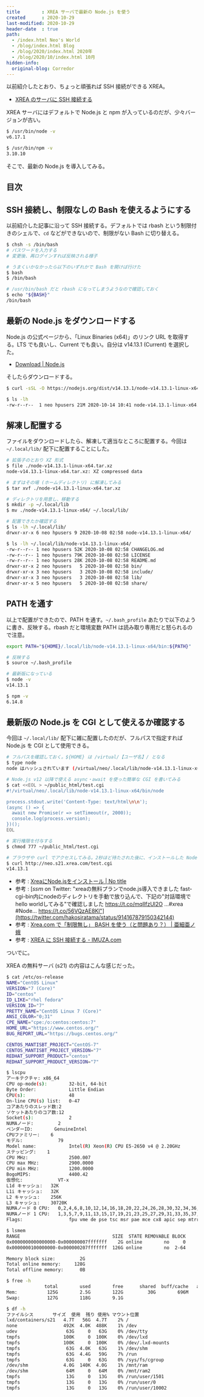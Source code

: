 ```yaml
---
title        : XREA サーバで最新の Node.js を使う
created      : 2020-10-29
last-modified: 2020-10-29
header-date  : true
path:
  - /index.html Neo's World
  - /blog/index.html Blog
  - /blog/2020/index.html 2020年
  - /blog/2020/10/index.html 10月
hidden-info:
  original-blog: Corredor
---
```


以前紹介したとおり、ちょっと頑張れば SSH 接続ができる XREA。

- [XREA のサーバに SSH 接続する](/blog/2019/08/12-02.html)

XREA サーバにはデフォルトで Node.js と npm が入っているのだが、少々バージョンが古い。

```bash
$ /usr/bin/node -v
v6.17.1

$ /usr/bin/npm -v
3.10.10
```

そこで、最新の Node.js を導入してみる。

## 目次

## SSH 接続し、制限なしの Bash を使えるようにする

以前紹介した記事に沿って SSH 接続する。デフォルトでは rbash という制限付きのシェルで、`cd` などができないので、制限がない Bash に切り替える。

```bash
$ chsh -s /bin/bash
# パスワードを入力する
# 変更後、再ログインすれば反映される様子

# うまくいかなかったら以下のいずれかで Bash を開けば行けた
$ bash
$ /bin/bash

# /usr/bin/bash だと rbash になってしまうようなので確認しておく
$ echo "${BASH}"
/bin/bash
```

## 最新の Node.js をダウンロードする

Node.js の公式ページから、「Linux Binaries (x64)」のリンク URL を取得する。LTS でも良いし、Current でも良い。自分は v14.13.1 (Current) を選択した。

- [Download | Node.js](https://nodejs.org/en/download/)

そしたらダウンロードする。

```bash
$ curl -sSL -O https://nodejs.org/dist/v14.13.1/node-v14.13.1-linux-x64.tar.xz

$ ls -lh
-rw-r--r--  1 neo hpusers 21M 2020-10-14 10:41 node-v14.13.1-linux-x64.tar.xz
```

## 解凍し配置する

ファイルをダウンロードしたら、解凍して適当なところに配置する。今回は `~/.local/lib/` 配下に配置することにした。

```bash
# 拡張子のとおり XZ 形式
$ file ./node-v14.13.1-linux-x64.tar.xz
node-v14.13.1-linux-x64.tar.xz: XZ compressed data

# まずはその場 (ホームディレクトリ) に解凍してみる
$ tar xvf ./node-v14.13.1-linux-x64.tar.xz

# ディレクトリを用意し、移動する
$ mkdir -p ~/.local/lib
$ mv ./node-v14.13.1-linux-x64/ ~/.local/lib/

# 配置できたか確認する
$ ls -lh ~/.local/lib/
drwxr-xr-x 6 neo hpusers 9 2020-10-08 02:58 node-v14.13.1-linux-x64/

$ ls -lh ~/.local/lib/node-v14.13.1-linux-x64/
-rw-r--r-- 1 neo hpusers 52K 2020-10-08 02:58 CHANGELOG.md
-rw-r--r-- 1 neo hpusers 79K 2020-10-08 02:58 LICENSE
-rw-r--r-- 1 neo hpusers 28K 2020-10-08 02:58 README.md
drwxr-xr-x 2 neo hpusers   5 2020-10-08 02:58 bin/
drwxr-xr-x 3 neo hpusers   3 2020-10-08 02:58 include/
drwxr-xr-x 3 neo hpusers   3 2020-10-08 02:58 lib/
drwxr-xr-x 5 neo hpusers   5 2020-10-08 02:58 share/
```

## PATH を通す

以上で配置ができたので、PATH を通す。`~/.bash_profile` あたりで以下のように書き、反映する。rbash だと環境変数 PATH は読み取り専用だと怒られるので注意。

```bash
export PATH="${HOME}/.local/lib/node-v14.13.1-linux-x64/bin:${PATH}"
```

```bash
# 反映する
$ source ~/.bash_profile

# 最新版になっている
$ node -v
v14.13.1

$ npm -v
6.14.8
```

## 最新版の Node.js を CGI として使えるか確認する

今回は `~/.local/lib/` 配下に雑に配置したのだが、フルパスで指定すれば Node.js を CGI として使用できる。

```bash
# フルパスを確認しておく。${HOME} は /virtual/【ユーザ名】/ となる
$ type node
node はハッシュされています (/virtual/neo/.local/lib/node-v14.13.1-linux-x64/bin/node)

# Node.js v12 以降で使える async・await を使った簡単な CGI を書いてみる
$ cat <<EOL > ~/public_html/test.cgi
#!/virtual/neo/.local/lib/node-v14.13.1-linux-x64/bin/node

process.stdout.write('Content-Type: text/html\n\n');
(async () => {
  await new Promise(r => setTimeout(r, 2000));
  console.log(process.version);
})();
EOL

# 実行権限を付与する
$ chmod 777 ~/public_html/test.cgi

# ブラウザや curl でアクセスしてみる。2秒ほど待たされた後に、インストールした Node.js のバージョンが表示されたら OK
$ curl http://neo.s21.xrea.com/test.cgi
v14.13.1
```

- 参考 : [XreaにNode.jsをインストール | No title](https://otti.xyz/2020/07/install-nodejs-on-xrea.html)
- 参考 : [𝘴𝘴𝘮 on Twitter: "xreaの無料プランでnode.js導入できました fast-cgi-bin内にnodeのディレクトリを手動で放り込んで、下記の"対話環境でhello worldしてみる"で確認しました https://t.co/mqIlfzUl2O …#xrea #Node… https://t.co/56VQzAE8Kl"](https://twitter.com/hakosiratama/status/914167879150342144)
- 参考 : [Xrea.com で「制限無し」 BASH を使う（と問題あり？） | 亜細亜ノ蛾](https://asiamoth.com/200801242353/)
- 参考 : [XREA に SSH 接続する - IMUZA.com](https://www.imuza.com/entry/xrea-ssh)

ついでに。

XREA の無料サーバ (s21) の内容はこんな感じだった。

```bash
$ cat /etc/os-release
NAME="CentOS Linux"
VERSION="7 (Core)"
ID="centos"
ID_LIKE="rhel fedora"
VERSION_ID="7"
PRETTY_NAME="CentOS Linux 7 (Core)"
ANSI_COLOR="0;31"
CPE_NAME="cpe:/o:centos:centos:7"
HOME_URL="https://www.centos.org/"
BUG_REPORT_URL="https://bugs.centos.org/"

CENTOS_MANTISBT_PROJECT="CentOS-7"
CENTOS_MANTISBT_PROJECT_VERSION="7"
REDHAT_SUPPORT_PRODUCT="centos"
REDHAT_SUPPORT_PRODUCT_VERSION="7"

$ lscpu
アーキテクチャ: x86_64
CPU op-mode(s):        32-bit, 64-bit
Byte Order:            Little Endian
CPU(s):                48
On-line CPU(s) list:   0-47
コアあたりのスレッド数:2
ソケットあたりのコア数:12
Socket(s):             2
NUMAノード:         2
ベンダーID:        GenuineIntel
CPUファミリー:    6
モデル:             79
Model name:            Intel(R) Xeon(R) CPU E5-2650 v4 @ 2.20GHz
ステッピング:    1
CPU MHz:               2500.007
CPU max MHz:           2900.0000
CPU min MHz:           1200.0000
BogoMIPS:              4400.42
仮想化:             VT-x
L1d キャッシュ:   32K
L1i キャッシュ:   32K
L2 キャッシュ:    256K
L3 キャッシュ:    30720K
NUMAノード 0 CPU:   0,2,4,6,8,10,12,14,16,18,20,22,24,26,28,30,32,34,36,38,40,42,44,46
NUMAノード 1 CPU:   1,3,5,7,9,11,13,15,17,19,21,23,25,27,29,31,33,35,37,39,41,43,45,47
Flags:                 fpu vme de pse tsc msr pae mce cx8 apic sep mtrr pge mca cmov pat pse36 clflush dts acpi mmx fxsr sse sse2 ss ht tm pbe syscall nx pdpe1gb rdtscp lm constant_tsc arch_perfmon pebs bts rep_good nopl xtopology nonstop_tsc aperfmperf pni pclmulqdq dtes64 monitor ds_cpl vmx smx est tm2 ssse3 sdbg fma cx16 xtpr pdcm pcid dca sse4_1 sse4_2 x2apic movbe popcnt tsc_deadline_timer aes xsave avx f16c rdrand lahf_lm abm 3dnowprefetch epb invpcid_single intel_pt ssbd ibrs ibpb stibp kaiser tpr_shadow vnmi flexpriority ept vpid fsgsbase tsc_adjust bmi1 hle avx2 smep bmi2 erms invpcid rtm cqm rdseed adx smap xsaveopt cqm_llc cqm_occup_llc cqm_mbm_total cqm_mbm_local dtherm ida arat pln pts md_clear flush_l1d

$ lsmem
RANGE                                  SIZE  STATE REMOVABLE BLOCK
0x0000000000000000-0x000000007fffffff    2G online        no     0
0x0000000100000000-0x000000207fffffff  126G online        no  2-64

Memory block size:         2G
Total online memory:     128G
Total offline memory:      0B

$ free -h
              total        used        free      shared  buff/cache   available
Mem:           125G        2.5G        122G         30G        696M        122G
Swap:          127G        118G        9.1G

$ df -h
ファイルシス       サイズ  使用  残り 使用% マウント位置
lxd/containers/s21   4.7T   56G  4.7T    2% /
none                 492K  4.0K  488K    1% /dev
udev                  63G     0   63G    0% /dev/tty
tmpfs                100K     0  100K    0% /dev/lxd
tmpfs                100K     0  100K    0% /dev/.lxd-mounts
tmpfs                 63G  4.0K   63G    1% /dev/shm
tmpfs                 63G  4.4G   59G    7% /run
tmpfs                 63G     0   63G    0% /sys/fs/cgroup
/dev/shm             4.0G  140K  4.0G    1% /mnt/ram
/dev/shm              64M     0   64M    0% /mnt/ram2
tmpfs                 13G     0   13G    0% /run/user/1501
tmpfs                 13G     0   13G    0% /run/user/0
tmpfs                 13G     0   13G    0% /run/user/10002
```
